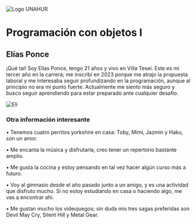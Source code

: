 ![Logo UNAHUR](./UNAHUR.png)

# Programación con objetos I
## Elías Ponce
¡Qué tal! Soy Elías Ponce, tengo 21 años y vivo en Villa Tesei. Este es mi tercer año en la carrera; me inscribí en 2023 porque me atrajo la propuesta laboral y me interesaba seguir profundizando en la programación, aunque al principio no era mi punto fuerte. Actualmente me siento más seguro y busco seguir aprendiendo para estar preparado ante cualquier desafío.

![Eli](https://github.com/user-attachments/assets/f6333501-87af-42a7-a08e-f40dcb6da559)

### Otra información interesante
•	Tenemos cuatro perritos yorkshire en casa: Toby, Mimi, Jazmín y Haku, son un amor.

•	Me encanta la música y disfrutarla, creo tener un repertorio bastante amplio.

•	Me gusta la cocina y estoy pensando en tal vez hacer algún curso más a futuro.

•	Voy al gimnasio desde el año pasado junto a un amigo, y es una actividad que disfruto mucho. Si no estoy estudiando en casa o haciendo algo, me vas a encontrar ahí.

•	Me gustan mucho los videojuegos; sin duda mis tres sagas preferidas son Devil May Cry, Silent Hill y Metal Gear.
